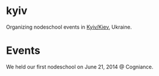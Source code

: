kyiv
====

Organizing nodeschool events in [Kyiv/Kiev](https://www.google.com.ua/maps/place/Kiev,+Kyiv+city), Ukraine.

Events
======

We held our first nodeschool on June 21, 2014 @ Cogniance.
